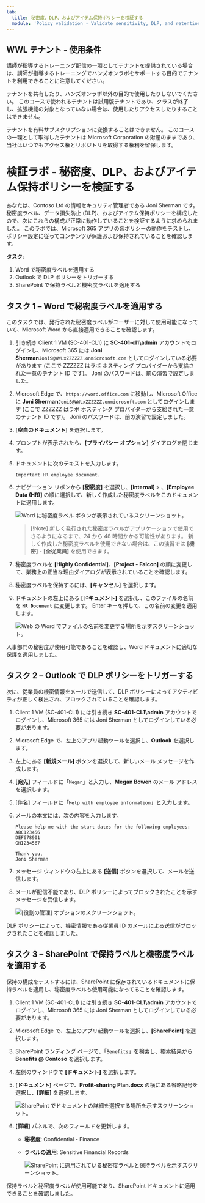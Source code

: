 ```yaml
---
lab:
  title: 秘密度、DLP、およびアイテム保持ポリシーを検証する
  module: 'Policy validation - Validate sensitivity, DLP, and retention policies'
---
```


## WWL テナント - 使用条件

講師が指導するトレーニング配信の一環としてテナントを提供されている場合は、講師が指導するトレーニングでハンズオンラボをサポートする目的でテナントを利用できることに注意してください。

テナントを共有したり、ハンズオンラボ以外の目的で使用したりしないでください。 このコースで使われるテナントは試用版テナントであり、クラスが終了し、拡張機能の対象となっていない場合は、使用したりアクセスしたりすることはできません。

テナントを有料サブスクリプションに変換することはできません。 このコースの一環として取得したテナントは Microsoft Corporation の財産のままであり、当社はいつでもアクセス権とリポジトリを取得する権利を留保します。

# 検証ラボ - 秘密度、DLP、およびアイテム保持ポリシーを検証する

あなたは、Contoso Ltd の情報セキュリティ管理者である Joni Sherman です。秘密度ラベル、データ損失防止 (DLP)、およびアイテム保持ポリシーを構成したので、次にこれらの構成が正常に動作していることを検証するように求められました。 このラボでは、Microsoft 365 アプリの各ポリシーの動作をテストし、ポリシー設定に従ってコンテンツが保護および保持されていることを確認します。

**タスク**:

1. Word で秘密度ラベルを適用する
1. Outlook で DLP ポリシーをトリガーする
1. SharePoint で保持ラベルと機密度ラベルを適用する

## タスク 1 – Word で秘密度ラベルを適用する

このタスクでは、発行された秘密度ラベルがユーザーに対して使用可能になっていて、Microsoft Word から直接適用できることを確認します。

1. 引き続き Client 1 VM (SC-401-CL1) に **SC-401-cl1\admin** アカウントでログインし、Microsoft 365 には **Joni Sherman**`JoniS@WWLxZZZZZZ.onmicrosoft.com` としてログインしている必要があります (ここで ZZZZZZ はラボ ホスティング プロバイダーから支給された一意のテナント ID です)。 Joni のパスワードは、前の演習で設定しました。

1. Microsoft Edge で、`https://word.office.com` に移動し、Microsoft Office に **Joni Sherman**`JoniS@WWLxZZZZZZ.onmicrosoft.com` としてログインします (ここで ZZZZZZ はラボ ホスティング プロバイダーから支給された一意のテナント ID です)。 Joni のパスワードは、前の演習で設定しました。

1. **[空白のドキュメント]** を選択します。

1. プロンプトが表示されたら、**[プライバシー オプション]** ダイアログを閉じます。

1. ドキュメントに次のテキストを入力します。

   `Important HR employee document.`

1. ナビゲーション リボンから **[秘密度]** を選択し、**[Internal]** > 、**[Employee Data (HR)]** の順に選択して、新しく作成した秘密度ラベルをこのドキュメントに適用します。

    ![Word に秘密度ラベル ボタンが表示されているスクリーンショット。](../Media/word_label.png)

    > [!Note] 新しく発行された秘密度ラベルがアプリケーションで使用できるようになるまで、24 から 48 時間かかる可能性があります。 新しく作成した秘密度ラベルを使用できない場合は、この演習では **[機密]** - **[全従業員]** を使用できます。

1. 秘密度ラベルを **[Highly Confidential]**、**[Project - Falcon]** の順に変更して、業務上の正当な理由ダイアログが表示されていることを確認します。

1. 秘密度ラベルを保持するには、**[キャンセル]** を選択します。

1. ドキュメントの左上にある **[ドキュメント]** を選択し、このファイルの名前を **`HR Document`** に変更します。 Enter キーを押して、この名前の変更を適用します。

    ![Web の Word でファイルの名前を変更する場所を示すスクリーンショット。](../Media/rename-web-word-file.png)

人事部門の秘密度が使用可能であることを確認し、Word ドキュメントに適切な保護を適用しました。

## タスク 2 – Outlook で DLP ポリシーをトリガーする

次に、従業員の機密情報をメールで送信して、DLP ポリシーによってアクティビティが正しく検出され、ブロックされていることを確認します。

1. Client 1 VM (SC-401-CL1) には引き続き **SC-401-CL1\admin** アカウントでログインし、Microsoft 365 には Joni Sherman としてログインしている必要があります。

1. Microsoft Edge で、左上のアプリ起動ツールを選択し、**Outlook** を選択します。

1. 左上にある **[新規メール]** ボタンを選択して、新しいメール メッセージを作成します。

1. **[宛先]** フィールドに「`Megan`」と入力し、**Megan Bowen** のメール アドレスを選択します。

1. [件名] フィールドに「`Help with employee information`」と入力します。

1. メールの本文には、次の内容を入力します。

   ``` text
   Please help me with the start dates for the following employees:
   ABC123456
   DEF678901
   GHI234567

   Thank you, 
   Joni Sherman
   ```

1. メッセージ ウィンドウの右上にある **[送信]** ボタンを選択して、メールを送信します。

1. メールが配信不能であり、DLP ポリシーによってブロックされたことを示すメッセージを受信します。

   ![[役割の管理] オプションのスクリーンショット。](../Media/dlp-email-blocked.png)

DLP ポリシーによって、機密情報である従業員 ID のメールによる送信がブロックされたことを確認しました。

## タスク 3 – SharePoint で保持ラベルと機密度ラベルを適用する

保持の構成をテストするには、SharePoint に保存されているドキュメントに保持ラベルを適用し、秘密度ラベルも使用可能になってることを確認します。

1. Client 1 VM (SC-401-CL1) には引き続き **SC-401-CL1\admin** アカウントでログインし、Microsoft 365 には Joni Sherman としてログインしている必要があります。

1. Microsoft Edge で、左上のアプリ起動ツールを選択し、**[SharePoint]** を選択します。

1. SharePoint ランディング ページで、「`Benefits`」を検索し、検索結果から **Benefits @ Contoso** を選択します。

1. 左側のウィンドウで **[ドキュメント]** を選択します。

1. **[ドキュメント]** ページで、**Profit-sharing Plan.docx** の横にある省略記号を選択し、**[詳細]** を選択します。

   ![SharePoint でドキュメントの詳細を選択する場所を示すスクリーンショット。](../Media/sharepoint-details.png)

1. **[詳細]** パネルで、次のフィールドを更新します。
   - **秘密度**: Confidential - Finance
   - **ラベルの適用**: Sensitive Financial Records

     ![SharePoint に適用されている秘密度ラベルと保持ラベルを示すスクリーンショット。](../Media/sharepoint-choose-labels.png)

保持ラベルと秘密度ラベルが使用可能であり、SharePoint ドキュメントに適用できることを確認しました。
